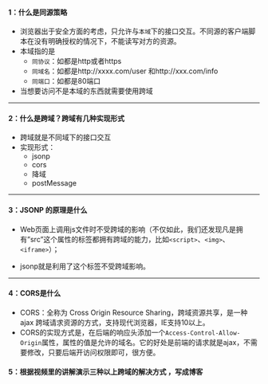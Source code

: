 #### 1：什么是同源策略
- 浏览器出于安全方面的考虑，只允许与`本域`下的接口交互。不同源的客户端脚本在没有明确授权的情况下，不能读写对方的资源。
- 本域指的是
    - `同协议`：如都是http或者https
    - `同域名`：如都是http://xxxx.com/user 和http://xxx.com/info
    - `同端口`：如都是80端口
- 当想要访问不是本域的东西就需要使用跨域

---

#### 2：什么是跨域？跨域有几种实现形式
- 跨域就是不同域下的接口交互
- 实现形式：
    - jsonp
    - cors
    - 降域
    - postMessage 

---

#### 3：JSONP 的原理是什么
- Web页面上调用js文件时不受跨域的影响（不仅如此，我们还发现凡是拥有”src”这个属性的标签都拥有跨域的能力，比如`<script>`、`<img>`、`<iframe>`）；


- jsonp就是利用了<script src="xxxx"> </script>这个标签不受跨域影响。

---

#### 4：CORS是什么
- CORS：全称为 Cross Origin Resource Sharing，跨域资源共享，是一种 ajax 跨域请求资源的方式，支持现代浏览器，IE支持10以上。
- CORS的实现方式是，在后端的响应头添加一个`Access-Control-Allow-Origin`属性，属性的值是允许的域名。它的好处是前端的请求就是ajax，不需要修改，只要后端开访问权限即可，很方便。



#### 5：根据视频里的讲解演示三种以上跨域的解决方式 ，写成博客



